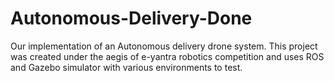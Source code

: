 # Autonomous-Delivery-Done
Our implementation of an Autonomous delivery drone system. This project was created under the aegis of e-yantra robotics competition and uses ROS and Gazebo simulator with various environments to test.
